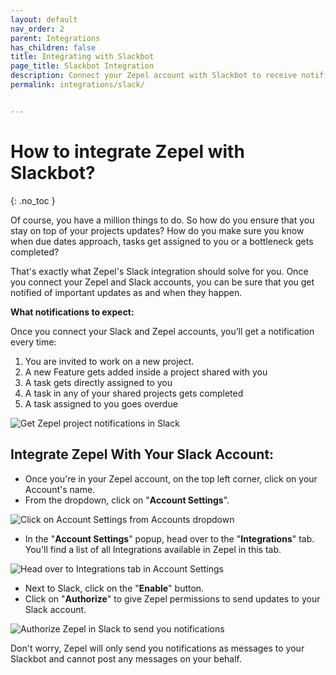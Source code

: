 ```yaml
---
layout: default
nav_order: 2
parent: Integrations
has_children: false
title: Integrating with Slackbot
page_title: Slackbot Integration
description: Connect your Zepel account with Slackbot to receive notifications and updates on your project.
permalink: integrations/slack/


---
```

# How to integrate Zepel with Slackbot?

{: .no_toc }

Of course, you have a million things to do. So how do you ensure that you stay on top of your projects updates? How do you make sure you know when due dates approach, tasks get assigned to you or a bottleneck gets completed?

That's exactly what Zepel's Slack integration should solve for you. Once you connect your Zepel and Slack accounts, you can be sure that you get notified of important updates as and when they happen. 

**What notifications to expect:**

Once you connect your Slack and Zepel accounts, you’ll get a notification every time:

1. You are invited to work on a new project.
2. A new Feature gets added inside a project shared with you
3. A task gets directly assigned to you
4. A task in any of your shared projects gets completed
5. A task assigned to you goes overdue

![Get Zepel project notifications in Slack](/guide/assets/uploads/zepel-notifications-on-slack.png "Zepel notifications in Slack")

## Integrate Zepel With Your Slack Account:

* Once you're in your Zepel account, on the top left corner, click on your Account's name.
* From the dropdown, click on "**Account Settings**".

![Click on Account Settings from Accounts dropdown](/guide/assets/uploads/account-settings.png "Account Settings")

* In the "**Account Settings**" popup, head over to the "**Integrations**" tab. You'll find a list of all Integrations available in Zepel in this tab.

![Head over to Integrations tab in Account Settings](/guide/assets/uploads/integrations-tab.png "Integrations tab in Account Settings")

* Next to Slack, click on the "**Enable**" button.
* Click on "**Authorize**" to give Zepel permissions to send updates to your Slack account.

![Authorize Zepel in Slack to send you notifications](/guide/assets/uploads/authorize-zepel-in-slack.png "Authorize in Slack")

Don't worry, Zepel will only send you notifications as messages to your Slackbot and cannot post any messages on your behalf.